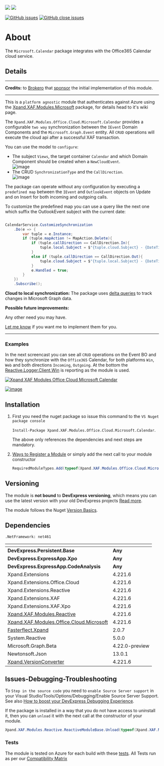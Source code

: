 ![](https://xpandshields.azurewebsites.net/nuget/v/Xpand.XAF.Modules.Office.Cloud.Microsoft.Calendar.svg?&style=flat) ![](https://xpandshields.azurewebsites.net/nuget/dt/Xpand.XAF.Modules.Office.Cloud.Microsoft.Calendar.svg?&style=flat)

[![GitHub issues](https://xpandshields.azurewebsites.net/github/issues/eXpandFramework/expand/Office.Cloud.Microsoft.Calendar.svg)](https://github.com/eXpandFramework/eXpand/issues?utf8=%E2%9C%93&q=is%3Aissue+is%3Aopen+sort%3Aupdated-desc+label%3AReactive.XAF+label%3AOffice.Cloud.Microsoft.Calendar) [![GitHub close issues](https://xpandshields.azurewebsites.net/github/issues-closed/eXpandFramework/eXpand/Office.Cloud.Microsoft.Calendar.svg)](https://github.com/eXpandFramework/eXpand/issues?utf8=%E2%9C%93&q=is%3Aissue+is%3Aclosed+sort%3Aupdated-desc+label%3AReactive.XAF+label%3AOffice.Cloud.Microsoft.Calendar)
# About 

The `Microsoft.Calendar` package integrates with the Office365 Calendar cloud service.

## Details

---

**Credits:** to [Brokero](https://www.brokero.ch/de/startseite/) that [sponsor](https://github.com/sponsors/apobekiaris) the initial implementation of this module.

---

This is a `platform agnostic` module that authenticates against Azure using the [Xpand.XAF.Modules.Microsoft](https://github.com/eXpandFramework/DevExpress.XAF/tree/master/src/Modules/Office.Cloud.Microsoft) package, for details head to it's wiki page.

The `Xpand.XAF.Modules.Office.Cloud.Microsoft.Calendar` provides a configurable `two way` synchronization between the `IEvent` Domain Components and the `Microsoft.Graph.Event` entity.
All `CRUD` operations will execute the cloud api after a successful XAF transaction. 

You can use the model to `configure`:

* The subject `Views`, the target container `Calendar` and which Domain Component should be created when a `NewCloudEvent`.</br>
![image](https://user-images.githubusercontent.com/159464/93871666-ac78fd80-fcd7-11ea-9db6-1279678557ae.png)
* The CRUD `SynchronizationType` and the `CallDirection`.</br>
![image](https://user-images.githubusercontent.com/159464/93871813-e8ac5e00-fcd7-11ea-81bb-6eff35b84273.png)



The package can operate without any configuration by executing a `predefined map` between the `IEvent` and `OutlookEvent` objects on Update and on Insert for both incoming and outgoing calls.

To customize the predefined map you can use a query like the next one which suffix the OutlookEvent subject with the current date:

```cs

CalendarService.CustomizeSynchronization
    .Do(e => {
        var tuple = e.Instance;
        if (tuple.mapAction != MapAction.Delete){
            if (tuple.callDirection == CallDirection.In){
                tuple.local.Subject = $"{tuple.cloud.Subject} - {DateTime.Now}";
            }
            else if (tuple.callDirection == CallDirection.Out){
                tuple.cloud.Subject = $"{tuple.local.Subject} - {DateTime.Now}";
            }
            e.Handled = true;
        }
    })
    .Subscribe();
```

**Cloud to local synchronization:**
The package uses [delta queries](https://docs.microsoft.com/en-us/graph/delta-query-overview) to track changes in Microsoft Graph data.

**Possible future improvements:**

Any other need you may have.

[Let me know](https://github.com/sponsors/apobekiaris) if you want me to implement them for you.

---

### Examples

In the next screencast you can see all `CRUD` operations on the Event BO and how they synchronize with the `Office365` Calendar, for both platforms `Win`, `Web` and both directions `Incoming`, `Outgoing`. At the bottom the [Reactive.Logger.Client.Win](https://github.com/eXpandFramework/DevExpress.XAF/tree/master/src/Modules/Reactive.Logger.Client.Win) is reporting as the module is used.

<twitter>

[![Xpand XAF Modules Office Cloud Microsoft Calendar](https://user-images.githubusercontent.com/159464/88318256-1d755680-cd23-11ea-9d59-e9011f969904.gif)
](https://youtu.be/E90hOGf-W2I)

</twitter>

[![image](https://user-images.githubusercontent.com/159464/87556331-2fba1980-c6bf-11ea-8a10-e525dda86364.png)](https://youtu.be/E90hOGf-W2I)


## Installation 
1. First you need the nuget package so issue this command to the `VS Nuget package console` 

   `Install-Package Xpand.XAF.Modules.Office.Cloud.Microsoft.Calendar`.

    The above only references the dependencies and next steps are mandatory.

2. [Ways to Register a Module](https://documentation.devexpress.com/eXpressAppFramework/118047/Concepts/Application-Solution-Components/Ways-to-Register-a-Module)
or simply add the next call to your module constructor
    ```cs
    RequiredModuleTypes.Add(typeof(Xpand.XAF.Modules.Office.Cloud.Microsoft.CalendarModule));
    ```
## Versioning
The module is **not bound** to **DevExpress versioning**, which means you can use the latest version with your old DevExpress projects [Read more](https://github.com/eXpandFramework/XAF/tree/master/tools/Xpand.VersionConverter).

The module follows the Nuget [Version Basics](https://docs.microsoft.com/en-us/nuget/reference/package-versioning#version-basics).
## Dependencies
`.NetFramework: net461`

|<!-- -->|<!-- -->
|----|----
|**DevExpress.Persistent.Base**|**Any**
 |**DevExpress.ExpressApp.Xpo**|**Any**
 |**DevExpress.ExpressApp.CodeAnalysis**|**Any**
|Xpand.Extensions|4.221.6
 |Xpand.Extensions.Office.Cloud|4.221.6
 |Xpand.Extensions.Reactive|4.221.6
 |Xpand.Extensions.XAF|4.221.6
 |Xpand.Extensions.XAF.Xpo|4.221.6
 |[Xpand.XAF.Modules.Reactive](https://github.com/eXpandFramework/Reactive.XAF/tree/master/src/Modules/Xpand.XAF.Modules.Reactive)|4.221.6
 |[Xpand.XAF.Modules.Office.Cloud.Microsoft](https://github.com/eXpandFramework/Reactive.XAF/tree/master/src/Modules/Xpand.XAF.Modules.Office.Cloud.Microsoft)|4.221.6
 |[Fasterflect.Xpand](https://github.com/eXpandFramework/Fasterflect)|2.0.7
 |System.Reactive|5.0.0
 |Microsoft.Graph.Beta|4.22.0-preview
 |Newtonsoft.Json|13.0.1
 |[Xpand.VersionConverter](https://github.com/eXpandFramework/Reactive.XAF/tree/master/tools/Xpand.VersionConverter)|4.221.6

## Issues-Debugging-Troubleshooting

To `Step in the source code` you need to `enable Source Server support` in your Visual Studio/Tools/Options/Debugging/Enable Source Server Support. See also [How to boost your DevExpress Debugging Experience](https://github.com/eXpandFramework/DevExpress.XAF/wiki/How-to-boost-your-DevExpress-Debugging-Experience#1-index-the-symbols-to-your-custom-devexpresss-installation-location).

If the package is installed in a way that you do not have access to uninstall it, then you can `unload` it with the next call at the constructor of your module.
```cs
Xpand.XAF.Modules.Reactive.ReactiveModuleBase.Unload(typeof(Xpand.XAF.Modules.Office.Cloud.Microsoft.Calendar.Office.Office.Cloud.Microsoft.CalendarModule))
```

### Tests
The module is tested on Azure for each build with these [tests](https://github.com/eXpandFramework/Packages/tree/master/src/Tests/Xpand.XAF.s.Office.Office.Cloud.Microsoft.Calendar.Office.Office.Cloud.Microsoft.Calendar). 
All Tests run as per our [Compatibility Matrix](https://github.com/eXpandFramework/DevExpress.XAF#compatibility-matrix)

